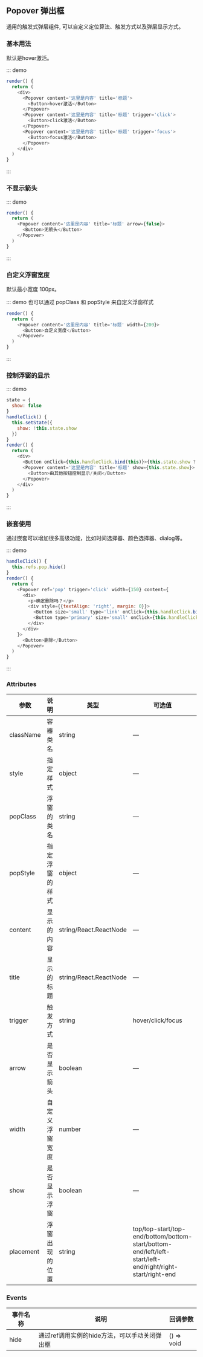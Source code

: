 ## Popover 弹出框

通用的触发式弹层组件, 可以自定义定位算法、触发方式以及弹层显示方式。

### 基本用法

默认是hover激活。

::: demo
```js
render() {
  return (
    <div>
      <Popover content='这里是内容' title='标题'>
        <Button>hover激活</Button>
      </Popover>
      <Popover content='这里是内容' title='标题' trigger='click'>
        <Button>click激活</Button>
      </Popover>
      <Popover content='这里是内容' title='标题' trigger='focus'>
        <Button>focus激活</Button>
      </Popover>
    </div>
  )
}
```
:::

### 不显示箭头

::: demo
```js
render() {
  return (
    <Popover content='这里是内容' title='标题' arrow={false}>
      <Button>无箭头</Button>
    </Popover>
  )
}
```
:::

### 自定义浮窗宽度

默认最小宽度 100px。

::: demo 也可以通过 popClass 和 popStyle 来自定义浮窗样式
```js
render() {
  return (
    <Popover content='这里是内容' title='标题' width={200}>
      <Button>自定义宽度</Button>
    </Popover>
  )
}
```
:::

### 控制浮窗的显示

::: demo 
```js
state = {
  show: false
}
handleClick() {
  this.setState({
    show: !this.state.show
  })
}
render() {
  return (
    <div>
      <Button onClick={this.handleClick.bind(this)}>{this.state.show ? '关闭' : '打开'}</Button>
      <Popover content='这里是内容' title='标题' show={this.state.show}>
        <Button>由其他按钮控制显示/关闭</Button>
      </Popover>
    </div>
  )
}
```
:::

### 嵌套使用

通过嵌套可以增加很多高级功能，比如时间选择器、颜色选择器、dialog等。

::: demo 
```js
handleClick() {
  this.refs.pop.hide()
}
render() {
  return (
    <Popover ref='pop' trigger='click' width={150} content={
      <div>
        <p>确定删除吗？</p>
        <div style={{textAlign: 'right', margin: 0}}>
          <Button size='small' type='link' onClick={this.handleClick.bind(this)}>取消</Button>
          <Button type='primary' size='small' onClick={this.handleClick.bind(this)}>确定</Button>
        </div>
      </div>
    }>
      <Button>删除</Button>
    </Popover>
  )
}
```
:::

### Attributes
| 参数      | 说明          | 类型      | 可选值                           | 默认值  |
|---------- |-------------- |---------- |--------------------------------  |-------- |
| className | 容器类名 | string | — | — |
| style | 指定样式 | object | — | — |
| popClass | 浮窗的类名 | string | — | — |
| popStyle | 指定浮窗的样式 | object | — | — |
| content | 显示的内容 | string/React.ReactNode | — | — |
| title | 显示的标题 | string/React.ReactNode | — | — |
| trigger | 触发方式 | string | hover/click/focus | hover |
| arrow | 是否显示箭头 | boolean | — | true |
| width | 自定义浮窗宽度 | number | — | 默认最小宽度100px |
| show | 是否显示浮窗 | boolean | — | false |
| placement | 浮窗出现的位置 | string | top/top-start/top-end/bottom/bottom-start/bottom-end/left/left-start/left-end/right/right-start/right-end | bottom |

### Events
| 事件名称 | 说明 | 回调参数 |
|---------- |-------- |---------- |
| hide | 通过ref调用实例的hide方法，可以手动关闭弹出框 | () => void |
